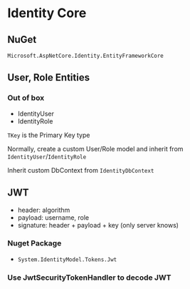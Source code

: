 # Identity Core

## NuGet

`Microsoft.AspNetCore.Identity.EntityFrameworkCore`

## User, Role Entities

### Out of box

- IdentityUser<TKey>
- IdentityRole<TKey>

`TKey` is the Primary Key type

Normally, create a custom User/Role model and inherit from `IdentityUser`/`IdentityRole`

Inherit custom DbContext from `IdentityDbContext`

## JWT

- header: algorithm
- payload: username, role
- signature: header + payload + key (only server knows)

### Nuget Package

- `System.IdentityModel.Tokens.Jwt`

### Use JwtSecurityTokenHandler to decode JWT
